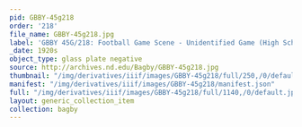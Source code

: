 ```yaml
---
pid: GBBY-45g218
order: '218'
file_name: GBBY-45g218.jpg
label: 'GBBY 45G/218: Football Game Scene - Unidentified Game (High School?) - c1920s'
_date: 1920s
object_type: glass plate negative
source: http://archives.nd.edu/Bagby/GBBY-45g218.jpg
thumbnail: "/img/derivatives/iiif/images/GBBY-45g218/full/250,/0/default.jpg"
manifest: "/img/derivatives/iiif/images/GBBY-45g218/manifest.json"
full: "/img/derivatives/iiif/images/GBBY-45g218/full/1140,/0/default.jpg"
layout: generic_collection_item
collection: bagby
---
```

